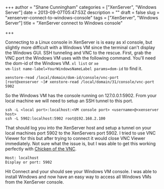 +++
author = "Shane Cunningham"
categories = ["XenServer", "Windows Server"]
date = 2013-09-07T05:47:53Z
description = ""
draft = false
slug = "xenserver-connect-to-windows-console"
tags = ["XenServer", "Windows Server"]
title = "XenServer connect to Windows console"

+++


Connecting to a Linux console in XenServer is is easy as xl console, but slightly more difficult with a Windows VM since the terminal can't display the Windows GUI. SSH tunneling and VNC to the rescue. First, grab the VNC port the Windows VM uses with the following command. You'll need the dom-id of the Windows VM. <code>xl list</code> or <code>xe vm-list name-label=YourWindowsNameLabel params=dom-id</code> to find it.
<pre><code>xenstore-read /local/domain/dom-id/console/vnc-port
[root@xenserver ~]# xenstore-read /local/domain/31/console/vnc-port
5902</code></pre>
So the Windows VM has the console running on 127.0.0.1:5902. From your local machine we will need to setup an SSH tunnel to this port.
<pre><code>ssh -L &lt;local port&gt;:localhost:&lt;VM console port&gt; &lt;username&gt;@&lt;xenserver host&gt;
ssh -L 5902:localhost:5902 root@192.168.2.100</code></pre>
That should log you into the XenServer host and setup a tunnel on your local machines port 5902 to the XenServers port 5902. I tried to use VNC Viewer for this but after trying to connect it would close VNC Viewer immediately. Not sure what the issue is, but I was able to get this working perfectly with <a href="http://sourceforge.net/projects/chicken/">Chicken of the VNC</a>.
<pre><code>Host: localhost
Display or port: 5902</code></pre>
Hit Connect and your should see your Windows VM console. I was able to install Windows and now have an easy way to access all Windows VMs from the XenServer console.